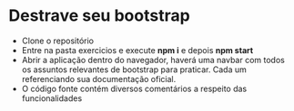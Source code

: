 # Destrave seu bootstrap
- Clone o repositório
- Entre na pasta exercicios e execute <b>npm i</b> e depois <b>npm start</b>
- Abrir a aplicação dentro do navegador, haverá uma navbar com todos os assuntos relevantes de bootstrap para praticar. Cada um referenciando sua documentação oficial.
- O código fonte contém diversos comentários a respeito das funcionalidades 